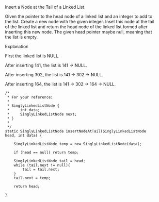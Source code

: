 Insert a Node at the Tail of a Linked List

Given the pointer to the head node of a linked list and an integer to add to the list. Create a new node with the given integer. Inset this node at the tail of the linked list and return the head node of the linked list formed after inserting this new node. The given head pointer maybe null, meaning that the list is empty.

Explanation

First the linked list is NULL. 

After inserting 141, the list is 141 -> NULL.

After inserting 302, the list is 141 -> 302 -> NULL.

After inserting 164, the list is 141 -> 302 -> 164 -> NULL.


    /*
     * For your reference:
     *
     * SinglyLinkedListNode {
     *     int data;
     *     SinglyLinkedListNode next;
     * }
     *
     */
    static SinglyLinkedListNode insertNodeAtTail(SinglyLinkedListNode head, int data) {
        
        SinglyLinkedListNode temp = new SinglyLinkedListNode(data);
        
        if (head == null) return temp;
        
        SinglyLinkedListNode tail = head;
        while (tail.next != null){
            tail = tail.next;
        }
        tail.next = temp;
   
        return head;

    }

